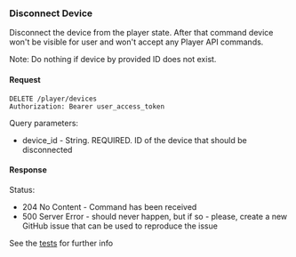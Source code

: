 ### Disconnect Device

Disconnect the device from the player state. After that command device won't be visible for user and won't accept any Player API commands.

Note: Do nothing if device by provided ID does not exist. 

#### Request

```http request
DELETE /player/devices
Authorization: Bearer user_access_token
```

Query parameters:

- device_id - String. REQUIRED. ID of the device that should be disconnected

#### Response

Status:
- 204 No Content - Command has been received
- 500 Server Error - should never happen, but if so - please, create a new GitHub issue that can be used to reproduce the issue

See the [tests](../src/test/java/com/odeyalo/sonata/connect/controller/DisconnectDeviceEndpointTest.java) for further info